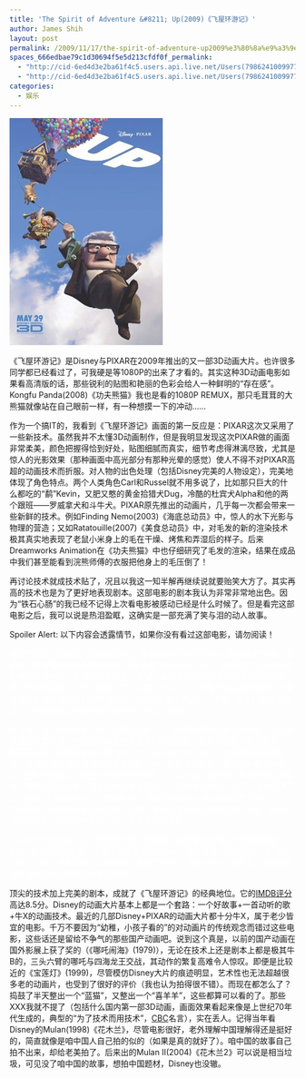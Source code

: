 ```yaml
---
title: 'The Spirit of Adventure &#8211; Up(2009)《飞屋环游记》'
author: James Shih
layout: post
permalink: /2009/11/17/the-spirit-of-adventure-up2009%e3%80%8a%e9%a3%9e%e5%b1%8b%e7%8e%af%e6%b8%b8%e8%ae%b0%e3%80%8b/
spaces_666edbae79c1d30694f5e5d213cfdf0f_permalink:
  - "http://cid-6ed4d3e2ba61f4c5.users.api.live.net/Users(7986241009977783493)/Blogs('6ED4D3E2BA61F4C5!102')/Entries('6ED4D3E2BA61F4C5!711')?authkey=72j5ZQnBJYQ%24"
  - "http://cid-6ed4d3e2ba61f4c5.users.api.live.net/Users(7986241009977783493)/Blogs('6ED4D3E2BA61F4C5!102')/Entries('6ED4D3E2BA61F4C5!711')?authkey=72j5ZQnBJYQ%24"
categories:
  - 娱乐
---
```

<div id="msgcns!6ED4D3E2BA61F4C5!711" class="bvMsg">
  <p>
    <a rel="WLPP;url=/media/legacy/2009/11/up28200929.jpg?w=202" href="/media/legacy/2009/11/up28200929.jpg?w=202" target="_blank"><img src="/media/legacy/2009/11/up28200929.jpg?w=202" alt="" /></a>
  </p>
  
  <p>
    《飞屋环游记》是Disney与PIXAR在2009年推出的又一部3D动画大片。也许很多同学都已经看过了，可我硬是等1080P的出来了才看的。其实这种3D动画电影如果看高清版的话，那些锐利的贴图和艳丽的色彩会给人一种鲜明的“存在感”。Kongfu Panda(2008)《功夫熊猫》我也是看的1080P REMUX，那只毛茸茸的大熊猫就像站在自己眼前一样，有一种想摸一下的冲动……
  </p>
  
  <p>
    作为一个搞IT的，我看到《飞屋环游记》画面的第一反应是：PIXAR这次又采用了一些新技术。虽然我并不太懂3D动画制作，但是我明显发现这次PIXAR做的画面非常柔美，颜色把握得恰到好处，贴图细腻而真实，细节考虑得淋漓尽致，尤其是惊人的光影效果（那种画面中高光部分有那种光晕的感觉）使人不得不对PIXAR高超的动画技术而折服。对人物的出色处理（包括Disney完美的人物设定），完美地体现了角色特点。两个人类角色Carl和Russel就不用多说了，比如那只巨大的什么都吃的“鹬”Kevin，又肥又憨的黄金拾猎犬Dug，冷酷的杜宾犬Alpha和他的两个跟班——罗威拿犬和斗牛犬。PIXAR原先推出的动画片，几乎每一次都会带来一些新鲜的技术。例如Finding Nemo(2003)《海底总动员》中，惊人的水下光影与物理的营造；又如Ratatouille(2007)《美食总动员》中，对毛发的新的渲染技术极其真实地表现了老鼠小米身上的毛在干燥、烤焦和弄湿后的样子。后来Dreamworks Animation在《功夫熊猫》中也仔细研究了毛发的渲染，结果在成品中我们甚至能看到浣熊师傅的衣服把他身上的毛压倒了！
  </p>
  
  <p>
    再讨论技术就成技术贴了，况且以我这一知半解再继续说就要贻笑大方了。其实再高的技术也是为了更好地表现剧本。这部电影的剧本我认为非常非常地出色。因为“铁石心肠”的我已经不记得上次看电影被感动已经是什么时候了。但是看完这部电影之后，我可以说是热泪盈眶，这确实是一部充满了笑与泪的动人故事。
  </p>
  
  <p>
    Spoiler Alert: 以下内容会透露情节，如果你没有看过这部电影，请勿阅读！
  </p>
  
  <p>
    <spoiler toread=&#8221;要阅读，请用鼠标选中下面的文本&#8221;>
  </p>
  
  <p>
    <span style="color:#ffffff;">青梅竹马的一对夫妇（Carl和Ellie），从小就是探险家Charles Mengtz的粉丝。他们从小梦想着把家搬到南美洲的“天堂瀑布”(Paradise Fall)。然而现实生活中的种种意外却使他们一生都没有实现这个愿望，直到最后Carl终于买到了去南美的机票，Ellie却病倒了，不久就去世了。只剩下Carl一人，带着无法实现的理想，守着老房子和想让他拆迁的房产商对抗。（说起来美国确实不一样啊，钉子户都那么好当的，哪像这里让你搬你祖坟都得刨了带上，跑题了）</span>
  </p>
  
  <p>
    <span style="color:#ffffff;">终于有一天Carl熬夜灌了N个气球挂在房子上，居然和邻居小朋友Russel一起让房子飘到了南美洲！然而当Carl最终实现了Ellie的遗愿，把房子放在了天堂瀑布上，翻开Ellie的小时候的冒险书中“Stuff I&#8217;m going to do”（到了以后我要做的事情）时，发现后面的章节都是Ellie收集的和Carl一起生活的照片。最后Ellie留下一句话“谢谢这段冒险，现在去进行新的历险吧！”。Carl这才意识到，真正的冒险其实并不需要去达成壮举，而是和生命中最爱的人平凡地幸福地过一辈子。这才是真正的“Spirit of Adventure”（冒险精神）。所以当Charles Mengtz抓走了Kevin，Carl将房子里的所有家具都扔掉，让房子重新升空去追击Mengtz的飞艇。这暗示了Carl放弃了自己所拥有的一切，去追求新的冒险。</span>
  </p>
  
  <p>
    <span style="color:#ffffff;">而Charle Mengtz，为了反驳当年别人的疑惑（说他带回的“鹬”的骨架是伪造的），洗清自己的耻辱，不择手段地要抓到Kevin，最后落得个可悲下场，从飞艇上掉了下去。讽刺的是，尽管他的飞船以“Spirit of Adventure”来命名，他却始终没有理解到什么是真正的冒险精神。</span>
  </p>
  
  <p>
    </spoiler>
  </p>
  
  <p>
    顶尖的技术加上完美的剧本，成就了《飞屋环游记》的经典地位。它的<a href="http://www.imdb.com/title/tt1049413/" target="_blank">IMDB评分</a>高达8.5分。Disney的动画大片基本上都是一个套路：一个好故事+一首动听的歌+牛X的动画技术。最近的几部Disney+PIXAR的动画大片都十分牛X，属于老少皆宜的电影。千万不要因为“幼稚，小孩子看的”的对动画片的传统观念而错过这些电影，这些话还是留给不争气的那些国产动画吧。说到这个真是，以前的国产动画在国外影展上获了奖的（《哪吒闹海》(1979)），无论在技术上还是剧本上都是极其牛B的，三头六臂的哪吒与四海龙王交战，其动作的繁复高难令人惊叹。即便是比较近的《宝莲灯》(1999)，尽管模仿Disney大片的痕迹明显，艺术性也无法超越很多老的动画片，也受到了很好的评价（我也认为拍得很不错）。而现在都怎么了？捣鼓了半天整出一个“蓝猫”，又整出一个“喜羊羊”，这些都算可以看的了。那些XXX我就不提了（包括什么国内第一部3D动画，画面效果看起来像是上世纪70年代生成的，典型的“为了技术而用技术”，<a href="http://cbcbear.spaces.live.com/" target="_blank">CBC</a>名言），实在丢人。记得当年看Disney的Mulan(1998)《花木兰》，尽管电影很好，老外理解中国理解得还是挺好的，简直就像是咱中国人自己拍的似的（如果是真的就好了）。咱中国的故事自己拍不出来，却给老美拍了。后来出的Mulan II(2004)《花木兰2》可以说是相当垃圾，可见没了咱中国的故事，想拍中国题材，Disney也没辙。
  </p>
</div>